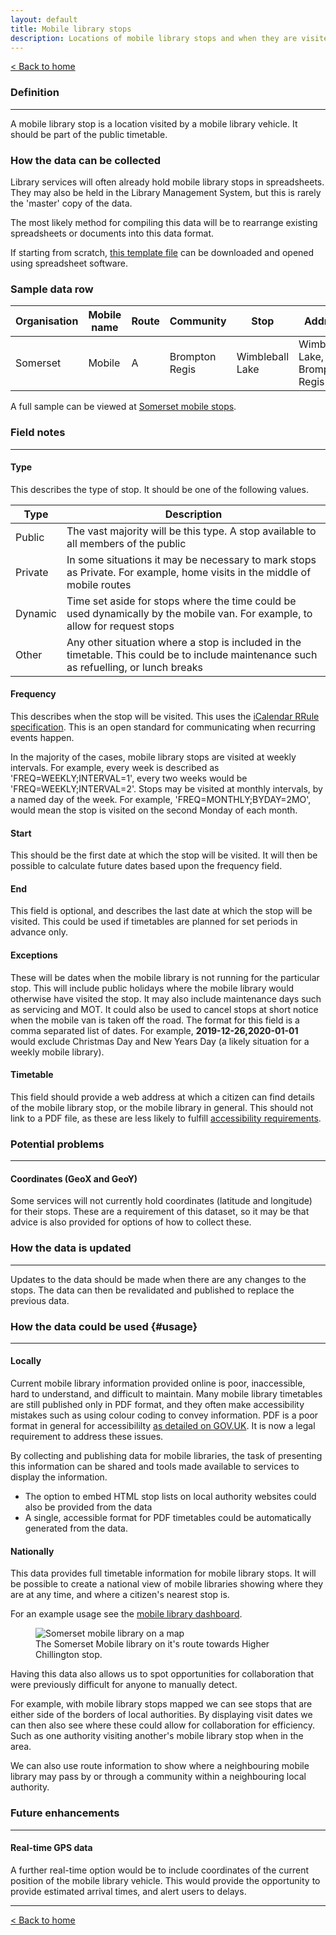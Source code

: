 ```yaml
---
layout: default
title: Mobile library stops
description: Locations of mobile library stops and when they are visited
---
```


[&lt; Back to home](./)

### Definition

---

A mobile library stop is a location visited by a mobile library vehicle. It should be part of the public timetable.

### How the data can be collected

Library services will often already hold mobile library stops in spreadsheets. They may also be held in the Library Management System, but this is rarely the 'master' copy of the data.

The most likely method for compiling this data will be to rearrange existing spreadsheets or documents into this data format.

If starting from scratch, [this template file](https://raw.githubusercontent.com/LibrariesHacked/schema-librarydata/master/templates/mobile_library_stops.csv) can be downloaded and opened using spreadsheet software.

### Sample data row

| Organisation | Mobile name | Route | Community | Stop | Address | Postcode | GeoX | GeoY | Day | Type | Arrival | Departure | Frequency | Start | End | Exceptions | Timetable |
| ------------ | ----------- | ----- | --------- | ---- | ------- | -------- | ---- | ---- | --- | ---- | ------- | --------- | --------- | ----- | --- | ---------- | --------- |
| Somerset | Mobile | A | Brompton Regis | Wimbleball Lake | Wimbleball Lake, Brompton Regis | TA22 9NU | -3.47537 | 51.064823 | Tuesday | Public | 10:05 | 10:20 | FREQ=WEEKLY;INTERVAL=4 | 2019-11-12 |  |  | Link to webpage |

A full sample can be viewed at [Somerset mobile stops](https://github.com/LibrariesHacked/schema-librarydata/blob/master/data/mobile_library_stops_somerset.csv).

### Field notes

---

#### Type

This describes the type of stop. It should be one of the following values.

| Type | Description |
| ---- | ----------- |
| Public | The vast majority will be this type. A stop available to all members of the public |
| Private | In some situations it may be necessary to mark stops as Private. For example, home visits in the middle of mobile routes |
| Dynamic | Time set aside for stops where the time could be used dynamically by the mobile van. For example, to allow for request stops |
| Other | Any other situation where a stop is included in the timetable. This could be to include maintenance such as refuelling, or lunch breaks |

#### Frequency 

This describes when the stop will be visited. This uses the [iCalendar RRule specification](https://icalendar.org/iCalendar-RFC-5545/3-8-5-3-recurrence-rule.html). This is an open standard for communicating when recurring events happen.

In the majority of the cases, mobile library stops are visited at weekly intervals. For example, every week is described as 'FREQ=WEEKLY;INTERVAL=1', every two weeks would be 'FREQ=WEEKLY;INTERVAL=2'. Stops may be visited at monthly intervals, by a named day of the week. For example, 'FREQ=MONTHLY;BYDAY=2MO', would mean the stop is visited on the second Monday of each month.

#### Start

This should be the first date at which the stop will be visited. It will then be possible to calculate future dates based upon the frequency field.

#### End

This field is optional, and describes the last date at which the stop will be visited. This could be used if timetables are planned for set periods in advance only.

#### Exceptions

These will be dates when the mobile library is not running for the particular stop. This will include public holidays where the mobile library would otherwise have visited the stop. It may also include maintenance days such as servicing and MOT. It could also be used to cancel stops at short notice when the mobile van is taken off the road. The format for this field is a comma separated list of dates. For example, **2019-12-26,2020-01-01** would exclude Christmas Day and New Years Day (a likely situation for a weekly mobile library).

#### Timetable

This field should provide a web address at which a citizen can find details of the mobile library stop, or the mobile library in general. This should not link to a PDF file, as these are less likely to fulfill [accessibility requirements](https://gds.blog.gov.uk/2018/07/16/why-gov-uk-content-should-be-published-in-html-and-not-pdf/).

### Potential problems

---

#### Coordinates (GeoX and GeoY)

Some services will not currently hold coordinates (latitude and longitude) for their stops. These are a requirement of this dataset, so it may be that advice is also provided for options of how to collect these.

### How the data is updated

---

Updates to the data should be made when there are any changes to the stops. The data can then be revalidated and published to replace the previous data.

### How the data could be used {#usage}

---

#### Locally

Current mobile library information provided online is poor, inaccessible, hard to understand, and difficult to maintain. Many mobile library timetables are still published only in PDF format, and they often make accessibility mistakes such as using colour coding to convey information. PDF is a poor format in general for accessibililty [as detailed on GOV.UK](https://www.gov.uk/guidance/how-to-publish-on-gov-uk/accessible-pdfs). It is now a legal requirement to address these issues.

By collecting and publishing data for mobile libraries, the task of presenting this information can be shared and tools made available to services to display the information.

- The option to embed HTML stop lists on local authority websites could also be provided from the data
- A single, accessible format for PDF timetables could be automatically generated from the data.

#### Nationally

This data provides full timetable information for mobile library stops. It will be possible to create a national view of mobile libraries showing where they are at any time, and where a citizen's nearest stop is.

For an example usage see the [mobile library dashboard](https://www.mobilelibraries.org).

<figure>
    <img src="{{site.url}}/images/mobile_library_stops_somerset.png" alt="Somerset mobile library on a map"/>
    <figcaption>The Somerset Mobile library on it's route towards Higher Chillington stop.</figcaption>
</figure>

Having this data also allows us to spot opportunities for collaboration that were previously difficult for anyone to manually detect.

For example, with mobile library stops mapped we can see stops that are either side of the borders of local authorities. By displaying visit dates we can then also see where these could allow for collaboration for efficiency. Such as one authority visiting another's mobile library stop when in the area.

We can also use route information to show where a neighbouring mobile library may pass by or through a community within a neighbouring local authority.

### Future enhancements

---

#### Real-time GPS data

A further real-time option would be to include coordinates of the current position of the mobile library vehicle. This would provide the opportunity to provide estimated arrival times, and alert users to delays.

---

[&lt; Back to home](./)

